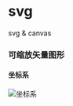 # svg
svg &amp; canvas

### 可缩放矢量图形
#### 坐标系
![坐标系](https://developer.mozilla.org/@api/deki/files/78/=Canvas_default_grid.png, '坐标系')
